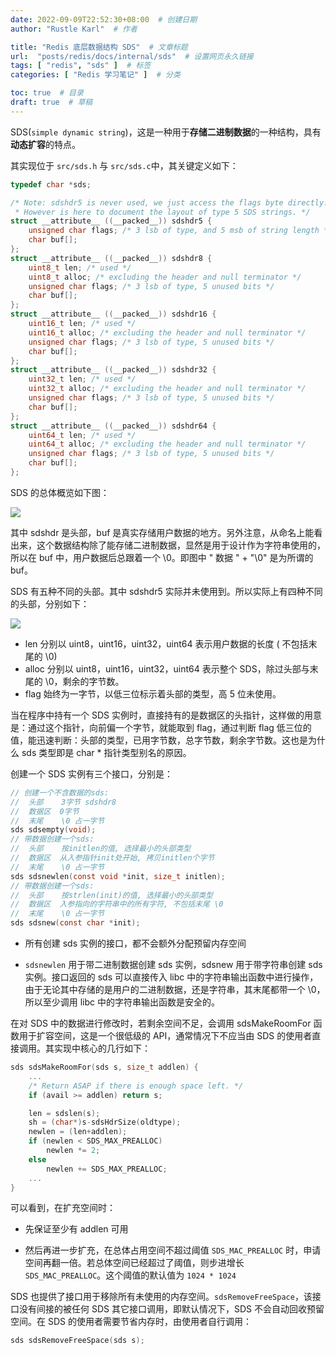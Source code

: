```yaml
---
date: 2022-09-09T22:52:30+08:00  # 创建日期
author: "Rustle Karl"  # 作者

title: "Redis 底层数据结构 SDS"  # 文章标题
url:  "posts/redis/docs/internal/sds"  # 设置网页永久链接
tags: [ "redis", "sds" ]  # 标签
categories: [ "Redis 学习笔记" ]  # 分类

toc: true  # 目录
draft: true  # 草稿
---
```


SDS(`simple dynamic string`)，这是一种用于**存储二进制数据**的一种结构，具有**动态扩容**的特点。

其实现位于 `src/sds.h` 与 `src/sds.c`中，其关键定义如下：

```c
typedef char *sds;

/* Note: sdshdr5 is never used, we just access the flags byte directly.
 * However is here to document the layout of type 5 SDS strings. */
struct __attribute__ ((__packed__)) sdshdr5 {
    unsigned char flags; /* 3 lsb of type, and 5 msb of string length */
    char buf[];
};
struct __attribute__ ((__packed__)) sdshdr8 {
    uint8_t len; /* used */
    uint8_t alloc; /* excluding the header and null terminator */
    unsigned char flags; /* 3 lsb of type, 5 unused bits */
    char buf[];
};
struct __attribute__ ((__packed__)) sdshdr16 {
    uint16_t len; /* used */
    uint16_t alloc; /* excluding the header and null terminator */
    unsigned char flags; /* 3 lsb of type, 5 unused bits */
    char buf[];
};
struct __attribute__ ((__packed__)) sdshdr32 {
    uint32_t len; /* used */
    uint32_t alloc; /* excluding the header and null terminator */
    unsigned char flags; /* 3 lsb of type, 5 unused bits */
    char buf[];
};
struct __attribute__ ((__packed__)) sdshdr64 {
    uint64_t len; /* used */
    uint64_t alloc; /* excluding the header and null terminator */
    unsigned char flags; /* 3 lsb of type, 5 unused bits */
    char buf[];
};
```

SDS 的总体概览如下图：

![](https://dd-static.jd.com/ddimg/jfs/t1/139197/15/29303/2064/631b3366E509243cb/491b2e233f16e438.png)

其中 sdshdr 是头部，buf 是真实存储用户数据的地方。另外注意，从命名上能看出来，这个数据结构除了能存储二进制数据，显然是用于设计作为字符串使用的，所以在 buf 中，用户数据后总跟着一个 \0。即图中 " 数据 " + "\0" 是为所谓的 buf。

SDS 有五种不同的头部。其中 sdshdr5 实际并未使用到。所以实际上有四种不同的头部，分别如下：

![](https://dd-static.jd.com/ddimg/jfs/t1/145236/30/30963/7663/631b3369E787611ba/57563536b7db24bd.png)


- len 分别以 uint8，uint16，uint32，uint64 表示用户数据的长度 ( 不包括末尾的 \0) 
- alloc 分别以 uint8，uint16，uint32，uint64 表示整个 SDS，除过头部与末尾的 \0，剩余的字节数。
- flag 始终为一字节，以低三位标示着头部的类型，高 5 位未使用。

当在程序中持有一个 SDS 实例时，直接持有的是数据区的头指针，这样做的用意是：通过这个指针，向前偏一个字节，就能取到 flag，通过判断 flag 低三位的值，能迅速判断：头部的类型，已用字节数，总字节数，剩余字节数。这也是为什么 sds 类型即是 char * 指针类型别名的原因。

创建一个 SDS 实例有三个接口，分别是：

```c
// 创建一个不含数据的sds: 
//  头部    3字节 sdshdr8
//  数据区  0字节
//  末尾    \0 占一字节
sds sdsempty(void);
// 带数据创建一个sds:
//  头部    按initlen的值, 选择最小的头部类型
//  数据区  从入参指针init处开始, 拷贝initlen个字节
//  末尾    \0 占一字节
sds sdsnewlen(const void *init, size_t initlen);
// 带数据创建一个sds:
//  头部    按strlen(init)的值, 选择最小的头部类型
//  数据区  入参指向的字符串中的所有字符, 不包括末尾 \0
//  末尾    \0 占一字节
sds sdsnew(const char *init);
```

- 所有创建 sds 实例的接口，都不会额外分配预留内存空间

- `sdsnewlen` 用于带二进制数据创建 sds 实例，sdsnew 用于带字符串创建 sds 实例。接口返回的 sds 可以直接传入 libc 中的字符串输出函数中进行操作，由于无论其中存储的是用户的二进制数据，还是字符串，其末尾都带一个 \0，所以至少调用 libc 中的字符串输出函数是安全的。

在对 SDS 中的数据进行修改时，若剩余空间不足，会调用 sdsMakeRoomFor 函数用于扩容空间，这是一个很低级的 API，通常情况下不应当由 SDS 的使用者直接调用。其实现中核心的几行如下：

```c
sds sdsMakeRoomFor(sds s, size_t addlen) {
    ...
    /* Return ASAP if there is enough space left. */
    if (avail >= addlen) return s;

    len = sdslen(s);
    sh = (char*)s-sdsHdrSize(oldtype);
    newlen = (len+addlen);
    if (newlen < SDS_MAX_PREALLOC)
        newlen *= 2;
    else
        newlen += SDS_MAX_PREALLOC;
    ...
}
```

可以看到，在扩充空间时：

- 先保证至少有 addlen 可用

- 然后再进一步扩充，在总体占用空间不超过阈值 `SDS_MAC_PREALLOC` 时，申请空间再翻一倍。若总体空间已经超过了阈值，则步进增长 `SDS_MAC_PREALLOC`。这个阈值的默认值为 `1024 * 1024`

SDS 也提供了接口用于移除所有未使用的内存空间。`sdsRemoveFreeSpace`，该接口没有间接的被任何 SDS 其它接口调用，即默认情况下，SDS 不会自动回收预留空间。在 SDS 的使用者需要节省内存时，由使用者自行调用：

```c
sds sdsRemoveFreeSpace(sds s);
```
